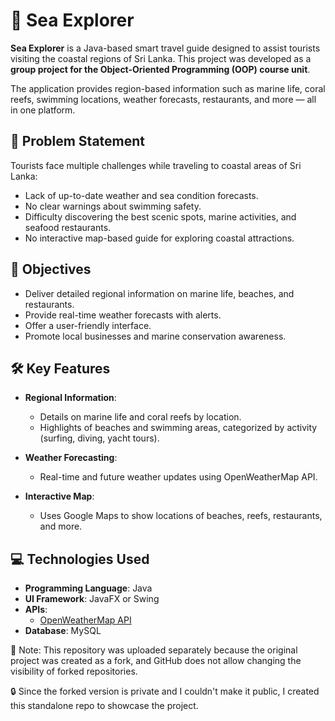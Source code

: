 # 🌊 Sea Explorer

**Sea Explorer** is a Java-based smart travel guide designed to assist tourists visiting the coastal regions of Sri Lanka. This project was developed as a **group project for the Object-Oriented Programming (OOP) course unit**.

The application provides region-based information such as marine life, coral reefs, swimming locations, weather forecasts, restaurants, and more — all in one platform.

## 📌 Problem Statement

Tourists face multiple challenges while traveling to coastal areas of Sri Lanka:

- Lack of up-to-date weather and sea condition forecasts.
- No clear warnings about swimming safety.
- Difficulty discovering the best scenic spots, marine activities, and seafood restaurants.
- No interactive map-based guide for exploring coastal attractions.

## 🎯 Objectives

- Deliver detailed regional information on marine life, beaches, and restaurants.
- Provide real-time weather forecasts with alerts.
- Offer a user-friendly interface.
- Promote local businesses and marine conservation awareness.

## 🛠️ Key Features

- **Regional Information**:
  - Details on marine life and coral reefs by location.
  - Highlights of beaches and swimming areas, categorized by activity (surfing, diving, yacht tours).

- **Weather Forecasting**:
  - Real-time and future weather updates using OpenWeatherMap API.

- **Interactive Map**:
  - Uses Google Maps to show locations of beaches, reefs, restaurants, and more.

## 💻 Technologies Used

- **Programming Language**: Java
- **UI Framework**: JavaFX or Swing
- **APIs**:
  - [OpenWeatherMap API](https://openweathermap.org/api)
- **Database**: MySQL


📁 Note: This repository was uploaded separately because the original project was created as a fork, and GitHub does not allow changing the visibility of forked repositories.

🔒 Since the forked version is private and I couldn't make it public, I created this standalone repo to showcase the project.
